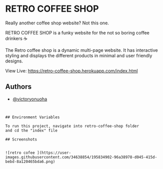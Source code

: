 
# RETRO COFFEE SHOP
 Really another coffee shop website? Not this one.

RETRO COFFEE SHOP is a funky website for the not so boring coffee
drinkers ☕

The Retro coffee shop is a dynamic multi-page website.
It has interactive styling and displays the different products in 
minimal and user friendly designs. 

View Live: https://retro-coffee-shop.herokuapp.com/index.html


## Authors

- [@victoryonuoha](https://github.com/VictoryOnuoha)


```


## Environment Variables

To run this project, navigate into retro-coffee-shop folder
and cd the "index" file

## Screenshots


![retro cofee ](https://user-images.githubusercontent.com/34638854/195834902-96a38978-d045-415d-bebd-8a120465bda6.png)
